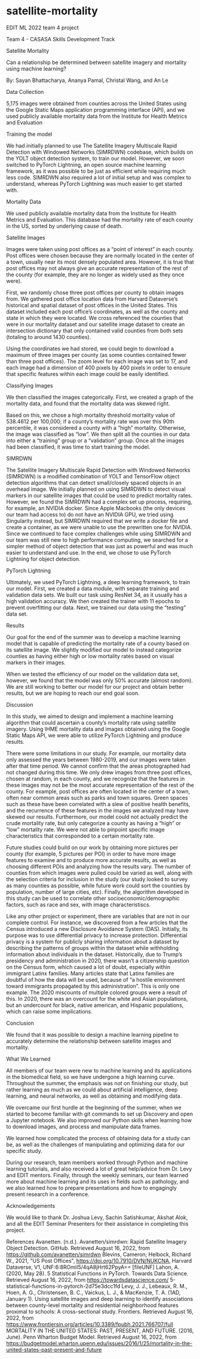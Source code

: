 # satellite-mortality
EDIT ML 2022 team 4 project

Team 4 - CASASA
Skills Development Track

Satellite Mortality

Can a relationship be determined between satellite imagery and mortality using machine learning?

By: Sayan Bhattacharya, Ananya Pamal, Christal Wang, and An Le


Data Collection

5,175 images were obtained from counties across the United States using the Google Static Maps application programming interface (API), and we used publicly available mortality data from the Institute for Health Metrics and Evaluation


Training the model

We had initially planned to use The Satellite Imagery Multiscale Rapid Detection with Windowed Networks (SIMRDWN) codebase, which builds on the YOLT object detection system, to train our model. However, we soon switched to PyTorch Lightning, an open source machine learning framework, as it was possible to be just as efficient while requiring much less code. SIMRDWN also required a lot of initial setup and was complex to understand, whereas PyTorch Lightning was much easier to get started with. 


Mortality Data

We used publicly available mortality data from the Institute for Health Metrics and Evaluation. This database had the mortality rate of each county in the US, sorted by underlying cause of death.


Satellite Images

Images were taken using post offices as a “point of interest” in each county. Post offices were chosen because they are normally located in the center of a town, usually near its most densely populated area. However, it is true that post offices may not always give an accurate representation of the rest of the county (for example, they are no longer as widely used as they once were). 

First, we randomly chose three post offices per county to obtain images from. We gathered post office location data from Harvard Dataverse’s historical and spatial dataset of post offices in the United States. This dataset included each post office’s coordinates, as well as the county and state in which they were located. We cross referenced the counties that were in our mortality dataset and our satellite image dataset to create an intersection dictionary that only contained valid counties from both sets (totaling to around 1430 counties). 

Using the coordinates we had stored, we could begin to download a maximum of three images per county (as some counties contained fewer than three post offices). The zoom level for each image was set to 17, and each image had a dimension of 400 pixels by 400 pixels in order to ensure that specific features within each image could be easily identified.


Classifying Images

We then classified the images categorically. First, we created a graph of the mortality data, and found that the mortality data was skewed right. 

Based on this, we chose a high mortality threshold mortality value of 538.4612 per 100,000; if a county’s mortality rate was over this 90th percentile, it was considered a county with a “high” mortality. Otherwise, the image was classified as “low”. We then split all the counties in our data into either a “training” group or a “validation” group. Once all the images had been classified, it was time to start training the model.


SIMRDWN

The Satellite Imagery Multiscale Rapid Detection with Windowed Networks (SIMRDWN) is a modified combination of YOLT and TensorFlow object detection algorithms that can detect small/closely spaced objects in an overhead image. We initially planned on using SIMRDWN to detect visual markers in our satellite images that could be used to predict mortality rates. However, we found the SIMRDWN had a complex set up process, requiring, for example, an NVIDIA docker. Since Apple Macbooks (the only devices our team had access to) do not have an NVIDIA GPU, we tried using Singularity instead, but SIMRDWN required that we write a docker file and create a container, as we were unable to use the prewritten one for NVIDIA. Since we continued to face complex challenges while using SIMRDWN and our team was still new to high performance computing, we searched for a simpler method of object detection that was just as powerful and was much easier to understand and use. In the end, we chose to use PyTorch Lightning for object detection.

PyTorch Lightning

Ultimately, we used PyTorch Lightning, a deep learning framework, to train our model. First, we created a data module, with separate training and validation data sets. We built our task using ResNet 34, as it usually has a high validation accuracy. We then created the trainer with 11 epochs to prevent overfitting our data. Next, we trained our data using the “testing” data set. 

Results 

Our goal for the end of the summer was to develop a machine learning model that is capable of predicting the mortality rate of a county based on its satellite image. We slightly modified our model to instead categorize counties as having either high or low mortality rates based on visual markers in their images. 

When we tested the efficiency of our model on the validation data set, however, we found that the model was only 50% accurate (almost random). We are still working to better our model for our project and obtain better results, but we are hoping to reach our end goal soon.

Discussion

In this study, we aimed to design and implement a machine learning algorithm that could ascertain a county’s mortality rate using satellite imagery. Using IHME mortality data and images obtained using the Google Static Maps API, we were able to utilize PyTorch Lightning and produce results.

There were some limitations in our study. For example, our mortality data only assessed the years between 1980-2019, and our images were taken after that time period. We cannot confirm that the areas photographed had not changed during this time. We only drew images from three post offices, chosen at random, in each county, and we recognize that the features in these images may not be the most accurate representation of the rest of the county. For example, post offices are often located in the center of a town, often near common areas such as parks and town squares. Green spaces such as these have been correlated with a slew of positive health benefits, and the recurrence of these features in the images we analyzed may have skewed our results.
Furthermore, our model could not actually predict the crude mortality rate, but only categorize a county as having a “high” or “low” mortality rate. We were not able to pinpoint specific image characteristics that corresponded to a certain mortality rate.

Future studies could build on our work by obtaining more pictures per county (for example, 5 pictures per POI) in order to have more image features to examine and to produce more accurate results, as well as choosing different POIs and analyzing how the results vary. The number of counties from which images were pulled could be varied as well, along with the selection criteria for inclusion in the study (our study looked to survey as many counties as possible, while future work could sort the counties by population, number of large cities, etc). Finally, the algorithm developed in this study can be used to correlate other socioeconomic/demographic factors, such as race and sex, with image characteristiscs.

Like any other project or experiment, there are variables that are not in our complete control. For instance, we discovered from a few articles that the Census introduced a new Disclosure Avoidance System (DAS). Initially, its purpose was to use differential privacy to increase protection. Differential privacy is a system for publicly sharing information about a dataset by describing the patterns of groups within the dataset while withholding information about individuals in the dataset. Historically, due to Trump’s presidency and administration in 2020, there wasn’t a citizenship question on the Census form, which caused a lot of doubt, especially within immigrant Latinx families. Many articles state that Latinx families are doubtful of how the data will be used, because of “a hostile environment toward immigrants propagated by this administration”. This is only one example. The 2020 miscounts of multiple colored groups were a result of this. In 2020, there was an overcount for the white and Asian populations, but an undercount for black, native american, and Hispanic populations, which can raise some implications. 

Conclusion

We found that it was possible to design a machine learning pipeline to accurately determine the relationship between satellite images and mortality.

What We Learned

All members of our team were new to machine learning and its applications in the biomedical field, so we have undergone a high learning curve. Throughout the summer, the emphasis was not on finishing our study, but rather learning as much as we could about artificial intelligence, deep learning, and neural networks, as well as obtaining and modifying data. 

We overcame our first hurdle at the beginning of the summer, when we started to become familiar with git commands to set up Discovery and open a Jupyter notebook. We also improved our Python skills when learning how to download images, and process and manipulate data frames. 

We learned how complicated the process of obtaining data for a study can be, as well as the challenges of manipulating and optimizing data for our specific study.

During our research, team members worked through Python and machine learning tutorials, and also received a lot of great help/advice from Dr. Levy and EDIT mentors. Finally, through the weekly seminars, our team learned more about machine learning and its uses in fields such as pathology, and we also learned how to prepare presentations and how to engagingly present research in a conference. 

Acknowledgements

We would like to thank Dr. Joshua Levy, Sachin Satishkumar, Akshat Alok, and all the EDIT Seminar Presenters for their assistance in completing this project.



References
Avanetten. (n.d.). Avanetten/simrdwn: Rapid Satellite Imagery Object Detection. GitHub. Retrieved August 16, 2022, from https://github.com/avanetten/simrdwn
Blevins, Cameron; Helbock, Richard W., 2021, "US Post Offices", https://doi.org/10.7910/DVN/NUKCNA, Harvard Dataverse, V1, UNF:6:8ROmiI5/4qA8jHrt62PpyA== [fileUNF]
Lahon, A. (2020, May 28). 5 Statistical Functions in PyTorch. Towards Data
     Science. Retrieved August 16, 2022, from https://towardsdatascience.com/
     5-statistical-functions-in-pytorch-2d75e3dcc1fd
Levy, J. J., Lebeaux, R. M., Hoen, A. G., Christensen, B. C., Vaickus, L. J., & MacKenzie, T. A. (1AD, January 1). Using satellite images and deep learning to identify associations between county-level mortality and residential neighborhood features proximal to schools: A cross-sectional study. Frontiers. Retrieved August 16, 2022, from https://www.frontiersin.org/articles/10.3389/fpubh.2021.766707/full 
MORTALITY IN THE UNITED STATES: PAST, PRESENT, AND FUTURE. (2016, June). Penn Wharton Budget Model. Retrieved August 16, 2022, from https://budgetmodel.wharton.upenn.edu/issues/2016/1/25/mortality-in-the-united-states-past-present-and-future




	     



